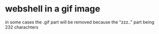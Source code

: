 # webshell in a gif image
in some cases the .gif part will be removed because the "zzz.." part being 232 charachters
